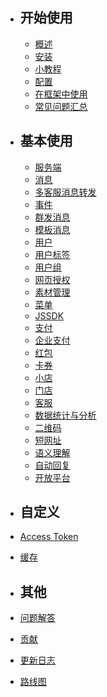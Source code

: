 - ## 开始使用

  - [概述](/docs/{{version}}/index)
  - [安装](/docs/{{version}}/installation)
  - [小教程](/docs/{{version}}/tutorial)
  - [配置](/docs/{{version}}/configuration)
  - [在框架中使用](/docs/{{version}}/integration)
  - [常见问题汇总](/docs/{{version}}/troubleshooting)

- ## 基本使用

  - [服务端](/docs/{{version}}/server)
  - [消息](/docs/{{version}}/messages)
  - [多客服消息转发](/docs/{{version}}/message-transfer)
  - [事件](/docs/{{version}}/events)
  - [群发消息](/docs/{{version}}/broadcast)
  - [模板消息](/docs/{{version}}/notice)
  - [用户](/docs/{{version}}/user)
  - [用户标签](/docs/{{version}}/user-tag)
  - [用户组](/docs/{{version}}/user-group)
  - [网页授权](/docs/{{version}}/oauth)
  - [素材管理](/docs/{{version}}/material)
  - [菜单](/docs/{{version}}/menu)
  - [JSSDK](/docs/{{version}}/js)
  - [支付](/docs/{{version}}/payment)
  - [企业支付](/docs/{{version}}/merchant_payment)
  - [红包](/docs/{{version}}/lucky-money)
  - [卡券](/docs/{{version}}/card)
  - [小店](/docs/{{version}}/store)
  - [门店](/docs/{{version}}/poi)
  - [客服](/docs/{{version}}/staff)
  - [数据统计与分析](/docs/{{version}}/anaylsis)
  - [二维码](/docs/{{version}}/qrcode)
  - [短网址](/docs/{{version}}/short-url)
  - [语义理解](/docs/{{version}}/semantic)
  - [自动回复](/docs/{{version}}/reply)
  - [开放平台](/docs/{{version}}/open_platform)

- ## 自定义

 - [Access Token](/docs/{{version}}/access_token)
 - [缓存](/docs/{{version}}/cache)

- ## 其他
 - [问题解答](/docs/{{version}}/troubleshooting)
 - [贡献](/docs/{{version}}/contributing)
 - [更新日志](/docs/{{version}}/releases)
 - [路线图](/docs/{{version}}/roadmap)
